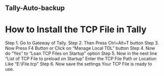 ## Tally-Auto-backup

# How to Install the TCP File in Tally

Step 1. Go to Gateway of Tally.
Step 2. Then Press Ctrl+Alt+T button
Step 3. Now Press F4 Button or Click on “Manage Local TDL” button
Step 4. Now do “Yes” to “Loan TCP Files on Startup” option
Step 5. Now in the next line “List of TCP File to preload on Startup” Enter the TCP File Path or Location Like “E:\File.tcp”
Step 6. Now save the settings
Your TCP File is ready to use.
